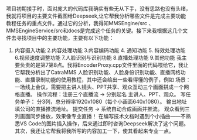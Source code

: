 <!-- by 梁梅 -->
项目初期接手时，面对庞大的代码库我确实有些无从下手，没有思路也没有头绪，我就将项目的主要文件截图给Deepseek,让它帮我分析哪些文件是完成主要功能教程任务的重点文件。通过它的分析，我得知MMSEngine/src 、 MMSEngineService/src和docs是完成这个任务的关键。接下来我根据这几个文件去寻找项目中的主要功能，主要有以下功能：
1. 内容摄入功能 2.内容处理功能 3.内容编码功能 4. 通知功能 5. 特效处理功能 6.视频速度调整功能 7.人脸识别与识别功能 8.直播处理功能 9.其他功能
我主要负责的是第7第8点。我将EncoderProxy.cpp文件里面的代码喂给它，我让它帮我分析出了CatraMMS 人脸识别功能、人脸身份识别功能、直播网格功能、直播录制功能的使用教程，其中还会给出一些看得懂的例子，例如
场景：一场线上会议，需要把主讲人镜头、PPT共享、观众互动三个画面拼成一个网格直播。
操作流程：注册三个直播流 → 分别起名 主讲人、PPT、观众。
写任务单子：
    分3列，总分辨率1920x1080（每个小画面640x1080）。
    输出地址填公司的直播推流地址。
    提交任务 → 系统自动合成画面并推流。
    观众看到三列画面同步播放，效果像专业直播！
在编写技术文档时遇到个小插曲——不熟悉VS Code的图片插入操作，后来通过即时咨询Deepseek解决了这个问题。其次，我还让它帮我将我所写的内容加工一下，使其看起来专业一点。